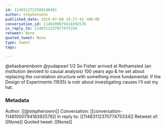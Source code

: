 ```yaml
---
id: 1148312723589140481
author: stephensenn
published_date: 2019-07-08 19:27:42 +00:00
conversation_id: 1148100079418392576
in_reply_to: 1148311237077475334
retweet: None
quoted_tweet: None
type: tweet
tags:

---
```


@eliasbareinboim @yudapearl 1/2 So Fisher arrived at Rothamsted (an institution devoted to causal analysis) 100 years ago &amp; he set about replacing the correlation structure with something more fundamental. If the Design of Experiments (1935) is notr about investigating causes I'll eat my hat.

### Metadata

Author: [[@stephensenn]]
Conversation: [[conversation-1148100079418392576]]
In reply to: [[1148311237077475334]]
Retweet of: [[None]]
Quoted tweet: [[None]]
